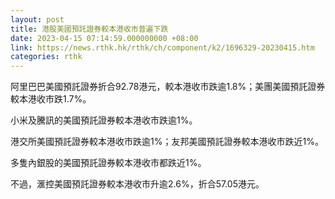 ```yaml
---
layout: post
title: 港股美國預託證券較本港收市普遍下跌
date: 2023-04-15 07:14:59.000000000 +08:00
link: https://news.rthk.hk/rthk/ch/component/k2/1696329-20230415.htm
categories: rthk
---
```


阿里巴巴美國預託證券折合92.78港元，較本港收市跌逾1.8%；美團美國預託證券較本港收市跌1.7%。

小米及騰訊的美國預託證券較本港收市跌逾1%。

港交所美國預託證券較本港收市跌逾1%；友邦美國預託證券較本港收市跌近1%。

多隻內銀股的美國預託證券較本港收市都跌近1%。

不過，滙控美國預託證券較本港收市升逾2.6%，折合57.05港元。
